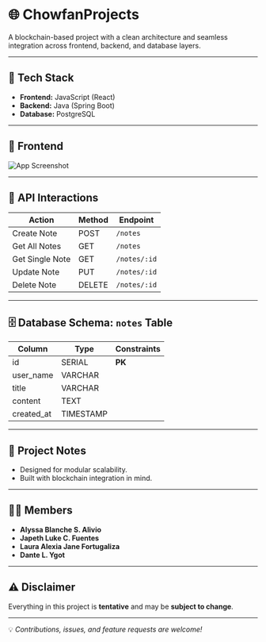 # 🌐 ChowfanProjects  
A blockchain-based project with a clean architecture and seamless integration across frontend, backend, and database layers.  

---

## 🚀 Tech Stack
- **Frontend:** JavaScript (React)  
- **Backend:** Java (Spring Boot)  
- **Database:** PostgreSQL  

---

## 🎨 Frontend
![App Screenshot](assets/UI.png)

---

## 🔗 API Interactions

| Action         | Method  | Endpoint        |
|----------------|---------|-----------------|
| Create Note    | POST    | `/notes`        |
| Get All Notes  | GET     | `/notes`        |
| Get Single Note| GET     | `/notes/:id`    |
| Update Note    | PUT     | `/notes/:id`    |
| Delete Note    | DELETE  | `/notes/:id`    |

---

## 🗄️ Database Schema: `notes` Table  

| Column      | Type      | Constraints |
|-------------|-----------|-------------|
| id          | SERIAL    | **PK**      |
| user_name   | VARCHAR   |             |
| title       | VARCHAR   |             |
| content     | TEXT      |             |
| created_at  | TIMESTAMP |             |

---

## 📌 Project Notes
- Designed for modular scalability.  
- Built with blockchain integration in mind.  

---

## 👩‍💻 Members
- **Alyssa Blanche S. Alivio**  
- **Japeth Luke C. Fuentes**  
- **Laura Alexia Jane Fortugaliza**  
- **Dante L. Ygot**  

---

## ⚠️ Disclaimer
Everything in this project is **tentative** and may be **subject to change**.  

---
💡 *Contributions, issues, and feature requests are welcome!*
